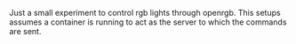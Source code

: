 Just a small experiment to control rgb lights through openrgb. This setups assumes a container is running to act as the server to which the commands are sent.
